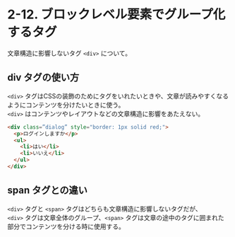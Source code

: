 # 2-12. ブロックレベル要素でグループ化するタグ

文章構造に影響しないタグ `<div>` について。

## div タグの使い方

`<div>` タグはCSSの装飾のためにタグをいれたいときや、文章が読みやすくなるようにコンテンツを分けたいときに使う。  
`<div>` はコンテンツやレイアウトなどの文章構造に影響をあたえない。

```html
<div class=”dialog” style="border: 1px solid red;">
  <p>ログインしますか</p>
  <ul>
    <li>はい</li>
    <li>いいえ</li>
  </ul>
</div>
```

## span タグとの違い

`<div>` タグと `<span>` タグはどちらも文章構造に影響しないタグだが、  
`<div>` タグは文章全体のグループ、`<span>` タグは文章の途中のタグに囲まれた部分でコンテンツを分ける時に使用する。